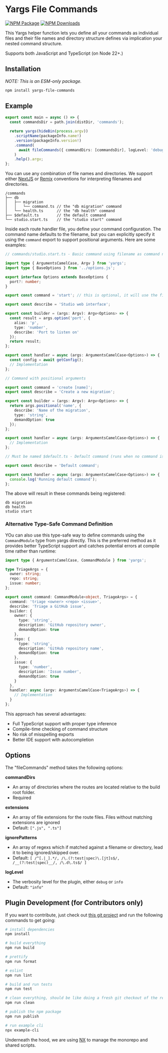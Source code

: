 # Yargs File Commands

[![NPM Package][npm]][npm-url]
[![NPM Downloads][npm-downloads]][npmtrends-url]

This Yargs helper function lets you define all your commands as individual files and their file names and directory structure defines via implication your nested command structure.

Supports both JavaScript and TypeScript (on Node 22+.)

## Installation

_NOTE: This is an ESM-only package._

```sh
npm install yargs-file-commands
```

## Example

```ts
export const main = async () => {
  const commandsDir = path.join(distDir, 'commands');

  return yargs(hideBin(process.argv))
    .scriptName(packageInfo.name!)
    .version(packageInfo.version!)
    .command(
      await fileCommands({ commandDirs: [commandsDir], logLevel: 'debug' })
    )
    .help().argv;
};
```

You can use any combination of file names and directories. We support either [NextJS](https://nextjs.org/docs/app/building-your-application/routing/dynamic-routes) or [Remix](https://remix.run/docs/en/main/file-conventions/routes) conventions for interpreting filenames and directories.

```
/commands
├── db
│   ├── migration
│   │   └── command.ts // the "db migration" command
│   └── health.ts      // the "db health" command
├── $default.ts        // the default command
└── studio.start.ts    // the "studio start" command
```

Inside each route handler file, you define your command configuration. The command name defaults to the filename, but you can explicitly specify it using the `command` export to support positional arguments. Here are some examples:

```ts
// commands/studio.start.ts - Basic command using filename as command name

import type { ArgumentsCamelCase, Argv } from 'yargs';
import type { BaseOptions } from '../options.js';

export interface Options extends BaseOptions {
  port?: number;
}

export const command = 'start'; // this is optional, it will use the filename if this isn't specified

export const describe = 'Studio web interface';

export const builder = (args: Argv): Argv<Options> => {
  const result = args.option('port', {
    alias: 'p',
    type: 'number',
    describe: 'Port to listen on'
  });
  return result;
};

export const handler = async (args: ArgumentsCamelCase<Options>) => {
  const config = await getConfig();
  // Implementation
};
```

```ts
// Command with positional arguments

export const command = 'create [name]';
export const describe = 'Create a new migration';

export const builder = (args: Argv): Argv<Options> => {
  return args.positional('name', {
    describe: 'Name of the migration',
    type: 'string',
    demandOption: true
  });
};

export const handler = async (args: ArgumentsCamelCase<Options>) => {
  // Implementation
};
```

```ts
// Must be named $default.ts - Default command (runs when no command is specified)

export const describe = 'Default command';

export const handler = async (args: ArgumentsCamelCase<Options>) => {
  console.log('Running default command');
};
```

The above will result in these commands being registered:

```
db migration
db health
studio start
```

### Alternative Type-Safe Command Definition

YOu can also use this type-safe way to define commands using the `CommandModule` type from yargs directly. This is the preferred method as it provides better TypeScript support and catches potential errors at compile time rather than runtime:

```ts
import type { ArgumentsCamelCase, CommandModule } from 'yargs';

type TriageArgs = {
  owner: string;
  repo: string;
  issue: number;
};

export const command: CommandModule<object, TriageArgs> = {
  command: 'triage <owner> <repo> <issue>',
  describe: 'Triage a GitHub issue',
  builder: {
    owner: {
      type: 'string',
      description: 'GitHub repository owner',
      demandOption: true
    },
    repo: {
      type: 'string',
      description: 'GitHub repository name',
      demandOption: true
    },
    issue: {
      type: 'number',
      description: 'Issue number',
      demandOption: true
    }
  },
  handler: async (argv: ArgumentsCamelCase<TriageArgs>) => {
    // Implementation
  }
};
```

This approach has several advantages:

- Full TypeScript support with proper type inference
- Compile-time checking of command structure
- No risk of misspelling exports
- Better IDE support with autocompletion

## Options

The "fileCommands" method takes the following options:

**commandDirs**

- An array of directories where the routes are located relative to the build root folder.
- Required

**extensions**

- An array of file extensions for the route files. Files without matching extensions are ignored
- Default: `[".js", ".ts"]`

**ignorePatterns**

- An array of regexs which if matched against a filename or directory, lead it to being ignored/skipped over.
- Default: `[ /^[.|_].*/, /\.(?:test|spec)\.[jt]s$/, /__(?:test|spec)__/, /\.d\.ts$/ ]`

**logLevel**

- The verbosity level for the plugin, either `debug` or `info`
- Default: `"info"`

## Plugin Development (for Contributors only)

If you want to contribute, just check out [this git project](https://github.com/bhouston/yargs-file-commands) and run the following commands to get going:

```sh
# install dependencies
npm install

# build everything
npm run build

# prettify
npm run format

# eslint
npm run lint

# build and run tests
npm run test

# clean everything, should be like doing a fresh git checkout of the repo.
npm run clean

# publish the npm package
npm run publish

# run example cli
npx example-cli
```

Underneath the hood, we are using [NX](https://nx.dev) to manage the monorepo and shared scripts.

[npm]: https://img.shields.io/npm/v/yargs-file-commands
[npm-url]: https://www.npmjs.com/package/yargs-file-commands
[npm-downloads]: https://img.shields.io/npm/dw/yargs-file-commands
[npmtrends-url]: https://www.npmtrends.com/yargs-file-commands
